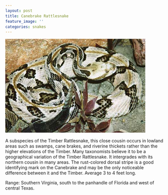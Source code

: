 ```yaml
---
layout: post
title: Canebrake Rattlesnake
feature_image: ''
categories: snakes
---
```

![](/assets/uploads/cbr.jpg)

A subspecies of the Timber Rattlesnake, this close cousin occurs in lowland areas such as swamps, cane brakes, and riverine thickets rather than the higher elevations of the Timber. Many taxonomists believe it to be a geographical variation of the Timber Rattlesnake. It intergrades with its northern cousin in many areas. The rust-colored dorsal stripe is a good identifying mark on the Canebrake and may be the only noticeable difference between it and the Timber. Average 3 to 4 feet long.

Range: Southern Virginia, south to the panhandle of Florida and west of central Texas.
